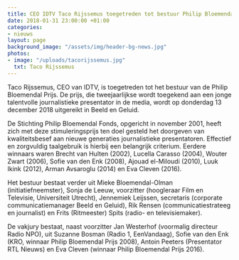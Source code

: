 ```yaml
---
title: CEO IDTV Taco Rijssemus toegetreden tot bestuur Philip Bloemendal Prijs
date: 2018-01-31 23:00:00 +01:00
categories:
- nieuws
layout: page
background_image: "/assets/img/header-bg-news.jpg"
photos:
- image: "/uploads/tacorijssemus.jpg"
  txt: Taco Rijssemus
---
```


Taco Rijssemus, CEO van IDTV, is toegetreden tot het bestuur van de Philip Bloemendal Prijs. De prijs, die tweejaarlijkse wordt toegekend aan een jonge talentvolle journalistieke presentator in de media, wordt op donderdag 13 december 2018 uitgereikt in Beeld en Geluid.

De Stichting Philip Bloemendal Fonds, opgericht in november 2001, heeft zich met deze stimuleringsprijs ten doel gesteld het doorgeven van kwaliteitsbesef aan nieuwe generaties journalistieke presentatoren. Effectief en zorgvuldig taalgebruik is hierbij een belangrijk criterium. Eerdere winnaars waren Brecht van Hulten (2002), Lucella Carasso (2004), Wouter Zwart (2006), Sofie van den Enk (2008), Ajouad el-Miloudi (2010), Luuk Ikink (2012), Arman Avsaroglu (2014) en Eva Cleven (2016).

Het bestuur bestaat verder uit Mieke Bloemendal-Olman (initiatiefneemster), Sonja de Leeuw, voorzitter (hoogleraar Film en Televisie, Universiteit Utrecht), Jennemiek Leijssen, secretaris (corporate communicatiemanager Beeld en Geluid), Rik Rensen (communicatiestrateeg en journalist) en Frits (Ritmeester) Spits (radio- en televisiemaker).

De vakjury bestaat, naast voorzitter Jan Westerhof (voormalig directeur Radio NPO), uit Suzanne Bosman (Radio 1, EenVandaag), Sofie van den Enk (KRO, winnaar Philip Bloemendal Prijs 2008),  Antoin Peeters (Presentator RTL Nieuws) en Eva Cleven (winnaar Philip Bloemendal Prijs 2016).
